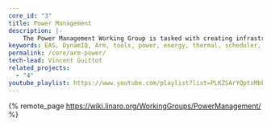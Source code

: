 ```yaml
---
core_id: "3"
title: Power Management
description: |-
    The Power Management Working Group is tasked with creating infrastructure, guidelines and tools to enable superior power management on multiple Arm SoCs.
keywords: EAS, DynamIQ, Arm, tools, power, energy, thermal, scheduler, big.LITTLE
permalink: /core/arm-power/
tech-lead: Vincent Guittot
related_projects:
  - "4"
youtube_playlist: https://www.youtube.com/playlist?list=PLKZSArYQptsMbk293t64TnZmxzLp-bRib
---
```

{% remote_page  https://wiki.linaro.org/WorkingGroups/PowerManagement/ %}

